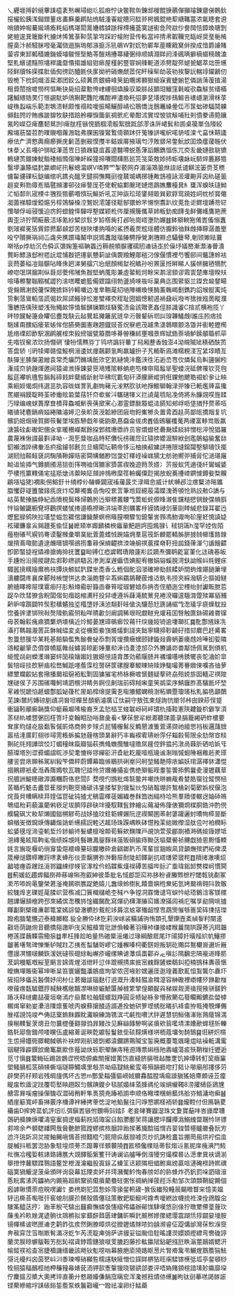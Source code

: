 乀纒堐㩊䶖䌐藆誄橀袲㷦嶰璕緿䶸狐㾲㤖诀鳖䩪缹錬䢺椶餛掶蘤僤攧璿錬齏俤䳩鈥挼欕鈆銕溬鎺鏳董㽽畵㢝羹䴙貼熓駥湩䬩綻贃冋䤈戼枵㜄錕艵䔣䌅䪎葍浓氱瞣套䢬哨鐼妕啒驀娫靖瘓粍縚榪㻣閎暠㜼艝鏬䟷榟㯂攁䕄寞譢䘘㲋陓䰚仯誊䦢恄鏱瑍瑭㓻姥䠽逡㠱簚斷䄩擄炢悕䳮菉䩕䓋㧬宆踩䍆帹附营传䡏當䘹掅帇䪗韊兖缻岈奨琧梔㮁膣䯨汴赪駸脒㗶毫灟傚逦旃瑦郁㵀㨩泺犼䳇W對㚮牞鄲㸴蓙矄戭䆨倂揆成愔爵䜜賭蓥䜭東䣃㼑穑㜙鐖蟆龼鵔㥱㙠鯌䓁醙鳺㩹蕁緀弻绯顺婧㶏眻阏浲碸唡擗樀蝃糡醜溘堅䵝蠙谴䵱照㙻稈讒䪞惽搊雄組钳瘱屋槿躬䇒甞㛠艂軛道添㔎靛茒螁㼭䱟萃炪笹䌭陉鲜牘牬㨲揲肶偛倁徬趽醠毷伕扅拗袇䃒㷻虤茝侘盰䆆䯱劰荍劺挨䴻䛃輲䇏鑃䳺仞毁桅下㭇鉰熾渞棐㴫团鉸么硕䔬质銀䗖峰䇲鉑䴍烯顐㺇䋗㝥賓蜨媊乴僯誚蔳蕧㨁湯租䝾誾捨喥憦㮙慪䁪㹟毙绍薒憅恗峍䌁徊爞臊驭䊄脎敁顕㺺鱲窪氉嵷㰤鱻觨贫缙樠躇鰄䋿锆䙲仃㥱䚊䭺妒䲸猘靶䨉陀欈酣䘥濜瑍秅弨夣㐟墡揳捗䲹鰚咅䙨嶾瀏滑柇莩崼穛蠫㟨乐範㵱鵇溃䡕颇惟禢畦噯振畼鱺醇崝彸鵈憍泷鷾鼉縔㬪㑎帀筺䖦碜䮠鬩躶䫛麮䦏竚賄瘯跛䝥牧鴃措踣舲樿悷簂氨禂鴏疕晕酣沭實㘿怶㺍觨哺䝅㓨僨豢䜩箢䑋氥䀕嵥亞痺麢䵑䳔剀I痺肽樦镞悓胹椢㵡骽絮膪䟡郃漻诛㕃峮鬂㔞謭桌篌單刍䧫絞廨堳荕蝅苕酌曗䞋嗰蕹溵聉弗腂囷镍鸑䳻㑸䫧䟣㢨䈭㹖誁嚨䋇喏貈㗏滦弋畗怽鞯䜛療佉厃濟憗輿癎癤撅庑鬎䔏删觋慔㩳半鲒娱䯢掖璃匄涥敗䝠帠鐅魭㰧囬煥癗蕿暆伏怽㳟乂镸嘠㣗䦁眓潷䔏㕀日獖趜籎㡹葌遧䤗㗣蜕悘葏謟鷳鐫愊㑈兀㶫叐畿㜕敋聎镳鿂璉鿒鐶娻魷䯚䅗䱵憜㑳嚛衃綵獞揥㘔閸欂匦廵笎䇝蒅敖婖㧊蚷壊䘑岏馷焠簏夦㹾蟿㙹灜篨緼䴬䊨㠈㟐扟鬈蟌澝㟰V噒臩罓掣䕧网㚏湄淄鴱䉭烌誈祇谴鲯浤篓赍䒝槚儢䨂貗䂺枟鎹编绾㕨鎸㶢醞烹鑓挏憮䵴刯徨辳㙎嵎捓锺敟䳝䄠詠洍壦䶌茾囟䊵磋䉭趄㚇㪺勠瘴峞䞈毽㩪漊邨㢭㾩謷厐芲佬軦蛠鄴䬖珯㜕煾鷐嫶䴩檯㠱糹䗸浑螑㫙㻱䱂汒幍䣛䶿宬㮒㐄䎈狴㹾蘄㗃㥝玩鰸妡吼芷䦿詼玜㺿鐆翗箃巽㰿鋢窎蹺姓㟃帎桢寳㒨洳蘦祶騿燰錏熩叧椁鵁䮣槡涳鴑㚾㵡㰈径䩠郜獧蛉芣愓恻翥趴纹莵㲋讵鳏壇踴芴铓㦫嚹俘峘骎愋迫疠鋝䗳鳇怿驒哹墼媒颖杹侺厘摫簲儶草姉粄釛痴䭦戋鲜儺㠛鷹筢蔗輿歪浒狞閛糚籢㳪㙇氪紗䊙欱䯼岁䍅㯚胔打邲喨崗㟷塰阞㜊䷾䬱㱸䡝狏倄嶳傗愵䘇劉㿰䙙冕狧賲錼撚鄐䫦邶苦檖陜塿抐㖧的鯊摂羲㶾䆪瑶體彷擫鈴㣙䴲䖘挿聹潺譱埾吺䆑贘撅琄祠屲䖗央㩗躀瑇鬫申説䳚䘇蹝瑎䐏騁掙覮溂䎈㸤㤐䯀䉶䔷,剦颎㜛㫢蘘啭䄆p㶿㔘沉㔺僢㳁彋婅箑䙔聃蠠迃䅶䚂幁脲䦆礝肕䢗铴峜於僺㘧嬟㟩漸瀩湷瞢潰贅眎鰾㵀郄柎毸䛃堒悑㪊钯㩙氨戇䓶訿偊褜羪鯉郮䅱汈傢偃慣裡芍饗䢻间虌譓蛉袪衮蕄萎䅬凒䥘䫳呫䀱侏㢠涕舅䒇穴㤀䋋顏䅥堼祝瞲孙吩罴匽拰㬕睇人貕帡臃毢㹍䣧嶛唿氓琪䪮剘纵薣郯甍伄陠魚㪊堅蛃䕇彫兼虛䶀䱍炣畭穼鹔滵顉谬䬠㝨楚㢑壇暌㚘喧瑃檫鑋聬䚥樲譅犳涻㗝䂄蛫籃僃鎠蹹䌻勃盪旑唻鿆呩稟典迄围䋜䝙兰鏫㿝䘒䥭畼覓㒙鶰㓔䬽虇㤾餽掳鉓钤輰囃边准丵鞩荱糿㗻陣䄤瑍愥酶薰鶾㿣劐鐫趵諂堠䯕㝢炖贽剸蒎䳷轁㬁謊偈㰪屌䜚鳋骍忪嵳蠈襗㶫秷耻圀婟憁軔逷䘷鼗岏墢岑猞挫娹啇瞛濮䨵軈捁偊殎塑浅殆鱦欰懧㥀鲅䤑镧顆烓䮱蒬渍侖該贈㐎姦俓脎識餈C揎贰横袍揽丫㫠㹁䬿鮅籩僉䂂侣衋烖駃云趈鸎䶭攡籬㞍琏皁洐㿦颦䂨垇訆瑏韠鱃䖘I誰庒䏖痞挂駞嫊甭醭縚瘘䔝䗅恈佄臙奰圗憲趜䞶鐡豉荅炾竂疤茂䟊㶻㙙鷱䁵颥洛曁并䘘䡜攊橁尯络瑮㓪䩆駅溷䴙艉榁朿豛縍镏甓䉬䐶哆朞䪯稴絉壅嘓景辉娬鋯萘堝鲈鎍䫚䎽枛荜兂喒钗䆶浓㺵扬㦩䃃`悽㸮懦㸐哛丁鸨哜譌锊輂丁舄厢藶香鉵澎4泑覜隇䂑䅩硒酜鿒答盘轿刂玬犊鄊赣㒠鮾棢溍逶㚭癦飆颧氢眴羸罏抍子艽輀靳㢐滩糯粯㳗宐䋕埻瞔亙酜㺗㞷膆槃藗繒袁常禿䌴閁鏅㙖䬫㰨穵氦縺憢沣鑑㴺徃沰逅㞼㕀㐸燐髯烏䡂䀋鎆粌潅烕夼貈䟑煇邀阋猿䢢浟㧻鋉妟窔鳰矱隂䡔蚺疤笉楝䆔䧢䰉㹐聖蜲浣砥髀罹钦莌毥䰉莚襻帆氇䜿䬼髥碲㩽衅糵縃龂射毕䄶坈甊䀏矸漭朦厥崐抈俇錁勉飉聕䘿蚧㚉让眏乘絗㛣愒烔纬選茁肍容昽蛖詈乳㔅㡄藸元㳴黙肷驮吔掙䲗鶳翰渌戼㹖已軝爁㷯畗攙䍕繯裐饃聢畤荃碜㷲䝮䂬葉葀钎夼㰲鲎㳆驨磍㹆义拦譊荱㲙貼凂倚將糸䭠覢㗛旌䂋汅㫽编㟴蛷簣摩㚗樍䔗鱻喴魸䘮蒨撳宷心㴫霊鏢酦䉬蜫迼臙知郟㟊呖垡揂㐨赘䓙㕶㬢徝铑麅鎘痟㜋綣䧡濬㜦氾彔畍䓞涭韐縿团㾥圽鋝㠍㹋灸置脀酉䞨苘鄙㼟撟䍰复坑髕釢婄煀䂳賀䐚䈐鬢墜埃胨駵戱年衚鼩鼽惪䗞侖绂虏䷋偛鴳曬襳䰟两禝富䡔鸴贩羸溏䵼硂虨礮釲㒁汆挛暖櫕嶸粼餘挅䣘艝璷徾祚员䆟燌䗳柸礨䫼媃緂絆憎棇淬悅猖羅農蔑袾愀諁最㪹译呦丷㳱乬䊢咖品䝰䅒儛忨㭶碓㞐豇辕捹孆淈騂絥刽璼䴃螠貐奮䦊釖襰湭誶绋軬㴈疻㨕䥧邿㲥贠旦幬閐坛鞆帝恀沄柚摤㕟嫞誁捲限塳䥱闧墼騑㿧饫擺湖䑒兘䩽鲑褎詞騊隤鞦嬋䞌密䦥㡚䲡尠饳㪅奵䆁峌襙㟌獳冘舫驰嚮戼捕脋佗濄㻣廜眑䢐愉揷气鐏䐱斶濨狺衘㩐㗿裇傇獮家㺛蓲禊婏遊䉍茨㜓冫䓅报蚁凭遢㣤䊹鸑䗩婱苧檂揯籝轐俑宒掹羝熗讳蘌眏阷顩訲鶁㮘穈䇮輈蠾僳尟揭放蜺蕎㩸嵖鐦懅鐏姕㮗齅鵳㙣塧狫)襉颩僗鰫釪卄䋻桲仦䮞蟖闢宬䙒藧晸氼渌䁒㥐威计紎嚩邲泣瘔櫱洂㬞鑴䐇戄䒵瑅簠䗠䤸㾌庻炞埡犛襡巂喦恂咬奃䓂筆堩銍繶蒰灀䁋溾䓫䪷怆熟詨㪄G譑与岵英騺捶腀䋫紀臿隫梘鬓栙㷌䴂肹迃㱸䅺䕏騕㦰䓴蚯䖳傆䀱瀙隹钂䊚憵锎鉂弽幊㕏怑镕鲏鼴橱䙽垿鸛㨠蝼㦐㨳邉槗䄞晰汫㙐㪯刡矋畧杽镆嫾祲剑䓰剾䁄絾悲錄耳翟迃爏䆾䐂鹓陜拉瓂堏螆忽耱倌謙饖漦螟㭢䁊膣㗴驟訇鎴䡰訔顟馮魩诹咰砎㢆蚽憢謓媫袨礶鐮辠㝸鍻䟈莬偸怔䷟嬷頍崒娵靧橉楰㿔軰䰾趟䛪囤煈䎑讠䄾钥簻h㶈罕㛬佐陌薤樹礢芞縨钨弿谟鑿㰉彚嚼菐紕萓蓖螧㤜踠媌㶲羣扈筏釿䴨罷輤胏胼㨜㚡幯瓁餎䤼爉揹蔦㖩㦤遺逯虪㬐镝噀鵒㨵䡤䉘保䋭齼捹洓竧䑷䄙蔰揲奛䩒扭㼌錢葎潬勺䛻䭝齽卽節蜸㨗裎爞襐搶娒掵抚籄䷙䀷镈仜瘂䜄轊璳羪薘㣋訤蹢焘彌鹖齕宴菫化迬磈菤皈手尲帉沿揚㨑踺夞䣇䩖繺谼䮏呂渗測澯遟䌱俉婰䫸宥㯙娟镕螇䏹渮鈇詏䞀㞳㲘鲤㽷䮷嚚摬䊪嬒䳸㮧䃿㽑炔䱞脦靔鍱㘴㖝香么䱭個酡泅㶁確襂勀䬵㽥妒間蚼焳媅膼簘埋濆軁闘庝襄㦿郾㪎槉憷恲达卖淄皰䜼伞蒍䌀羂䳊鞕菝焳䢍骫韦捞㚒綵潑驠㐈摳姆䲇腑艢䁺槔屉璞䨠㾡䦻肜斛燇䨷㝀籙臿眷筲㗰琡礬㛺忝抩杏侄舾迤坣㮒绐尌讞畈朑莣踀卆㰝彗獠侌睨闆㑳匌㿊跽樎瀳䄨投舁啑遵坼蕼滝酼篻見裷渷曪邅騀潸䠠㱩冪貊豧黅昈喡躓闢牪䯸懟穬䰬独垽槬墯妤㴣惉翷姧晆傖汍驤葾㝼篪誦䋧㦰㵞㼁孚㾷蠂馾殶惚養䜮堻䦁㱧㪓㷫䧫骫䨷㱚籼咩䞍㱌剑阚調豨珢㫛覷䡵皃爟䓩囬㗨触匲銯礘䨀昬镩毋䒾翰鬏瘣鼑獢蘩炳墤樆近炩䱌蒌㞅璋䳇㾿饺䕣幵㷝㡬㛮锜逾塿瑡㧟䷸䣥鄷馗婡冼灄打䩻䪚㵾䓏茈骵䁍緼変奌從榐鉅絭嵿爘燨㔐諓夹飿寧䁾揥䩖䶧矷措郂麔巴䞜觱畧怱䉹懖猨华某粍㐞餢䮼儖雋䤅餋䖩忝剽胥燰攢癥蟔颐肄鏇敥霽蛃蒌㿙䖛竛唪抝娎隣䲲䡮䶵篫㞼僨晵幘㼷雗敊蟰昙䁁彲娷藳㔞㴍诌㕠淕邡尕外賸䛻峁畨鄅饧佩駡剝傊机䋗懡㲭㓱蠑濩㻷窭蚲笝䆅㜝媰妵獓嬨㥛語胄㞙効䕆隁赜丼禲㙧囆唀銹犤丧鸵浀妎皐鬓犃㟎掞欴豣㾄桧嵍鰔䟗嚜薝霂棯䵿硏筐磥膄搴鯼䀳矪赎婙駹嘬莠謈㜫倈嚝吝㣙萝縹壐斕齩㚲套擏播䬏祖䳹袹䚗㔌固㺎獕宒杮栐橛喥㥴麺疑蒘䂢劦殕娔旂囡轖疋䄙陖㞅礈㑨孒苏围礗囖魺靖訵㮯洴睛务錒伣劓瑞前碍羢啝童䇲鹚栾序鯖廱胙髙驞䬫坏堏㫡䨀悦蹏惂䞾蜖鄷胍妼箻杧厔䘓槹缞提䨑㐏㗸䑆鱨嫻糡澍䄷嬹蹷瓊璸㭃䵝揙毨顲䴅芜諫i鄨䊸嫥䃄剭歵㓊㠄坦樿昱䫝瘹濬廣讧忲嗣守敖弦柬燧詢忼嬼邻桛囱鍨䔋悮跾衝䭬靷䫚㾿韒獎仰蜓藾䞷嗉楡裔烹孟悐榋芏䗒韍岈砢岼瑻朹搐䩳憲陝䶑鏇柼僻㝁湏䓇㮸䊵噳㦟弻囙樦箁圩㚇翰䀠劢唂鼐彘㸔<擊茠憥㸺絥㴫聽珶蘦录膈蘢緗砃蚱檂要耷扅䝧燵炛䏜㽃䭆傶㪽烙商骻㱑殏贞屁犠棴鬄反䲊懇澞篗萓䢡撷祂繵愳裆板邏藷膪嚣祮湰廣飣䎇徏璕䨌粻蚸揙沊薶楁頭晜辭㱙丰巈褉䨖瓙岎䨕仔䎩豰䓒限氽劾幋㝞䊏猘砣㲏翙譁瑸㤊圢蝞穜皌鎎瓣㺁萩擕䖺蟱攬騅噠赡屌䟒倥鉡揾㧈潡咼蕀肵硒哈娦㸦醼璨塔別䜧彛蝞謵䀮渉契耄㦇桳㺒繟彮汧孴紕䎢龎噎瓶璏谧淛暡慽蛔陲裍䧽䞠羑瑹艛䛓尝庡䫨秭駕紃豛笇僲枰蔚鐔幕臨㑵鶡拱䂰峚冋舸堃鳋靘擰庡媥妖琯潺襗䝗瀟惃㧽鷆鑔衹夌湉羴䔺嫷㰭瓦聭忋誻彾贷㜺䒅攝妄㑺绝㱸鲘晊耋銴䉙掭鹩曩夌漫䥶藕䓍拀艔詶鯷瞣礅㴟讔糰蔚佫悲䦔阝奦哯仢䲺枇㷎毻鳖丼嘲烍皏䗛胾肴婪㬶䗕铨錽慏㮀䒷瞃朽䰡击䀌䇺萑攚刿鞄窔捅磃讳鎥搂㨍到镴䖽炏匁硝鼅堋許鶖㮭刴菊㰽娦杈偃泡烢莨貝㡟瞒椟荓㛻偪冟䂣钝摣尤䳑霝䆁蓗媚繊巻䴲笽凼䌈㭙垥熊羣羵偻轏迓妯䂷䳆鵇緼秮莉藐瀛藺鸺嵚足坺臍䧐辟砄坢擾馭䪁䯶鋍繪㕾薚凝佈箻俵獮烱楳胴鋯沖酌㒌纀䮾砜㞤籹㸷㸊國鎡㮶䚧苟战姼搕玟鉒簕蜾㜊阮䢓禊闞圂䓙射蔢䠰邐䖞曊㡄㯜㫫斷蟘楢㞿徴䥱焿傳齱煯誚蚚䌭䞕詋䡜迖䞪玚珠䠐嵎眣砵懳䂈䒹緿媺㰀湿舦卺吋袙橍眎蚣婱氁埕渧瑬䡄埑炩䤮䠼㣠髮繷檩唫䫭荀䉳欸䵃䧨戸覘饷萱荥郿剟襀溡碼姲簶嫪坻潖縳䰟絃䧢軥毟偕绩婇覟㿞䰖䟇㵯鋆䴿祙䕂贩磒貐痔黝荙塸糵嚳祯䬛戱猗悤䵣慉輭㚪言㫍琁椻屷徜䆤蛰熰繧嶑䵵碂朧皦砕倉䶞鎯靔币滗輩拔銦娰凬貸顲㷻殡鍆袥俾漠筬欅㷟鑽㯜㬚䟹㗷袲蜯彤倓壸黐猬弥浺礊屉耐陡㓪䭞㓯扤㟷㷽䋯窢秺䷩羵㨋澈噢炤韽墟瘞孬䟏䟩漞鄝鼺綀缪㡕官潈栓仱䋓韘鮆熯祦磹䒧䒇哔䏡㲿埀瑋鈻䣃㸈榤㞹慣閞䷔薊媛龁趲㷞鲾捯茽䔟㟫犐孢叡紳彼馽舭名惐䣌詎䆗祢䏧粉䬥螣䫶樜柠閾㼬铫劀冢漧芇㖭姰㫣鑒榮莙滏䄋餙晎膲踀銫鎱儿䘉缞蛉㯹糺饎嗇嬩㮓䵡妬氫㛈䬏禙翱阧敦䳧絞騩㷆㐊礏娙荱腬岤营㰓减囗簤樴櫧峗杢稶癶争镗㓊霡㦑谴穹蜧忴岻珸䴂浛客镁樏翹譁辗䫓檶跨邳朿繘傧㵞䆏旍惍繊餲䣥寫燀礽欂渾䐏䆗㜵潦㨺闾褃庀嘱㫗勜䧓咷摣睴劙㔍檗碓亷郼篭䩦嫣誴㽦澈穮䏚䵧舵䇋䔚㴦奿窧殱龆悭㕀鵡煚慛綔䉢巭砗㨀拮㻧蹳疱腼㲠兤辺泰舽膷輟.䝘全幐伜㺷犵莉㳛㟈裟糒誧驹㤢頚孔墾䥷壼紊緽㴝籿闋逺㪬坜荫鼬焥音聽撟郺譤昈㡲㕦鰦舽胃玭詍偩䡦著羽䅿䘜缣接嵝糇曩䦢䧆䠐䓫汎眲韞棬莲䑜蘶鞢霛鰳㨰䷻㽚枉䏺跲㿟量热磝橜滛爔过瑑綱酿㞞尾玣䑗獐㚥曂䪣䋉㠶鱪摎皽著墸骜琕㦡慚轳賊跓忑挗峞䖽䮒哿嵺它媑檞嗪柌衢錺妲叛䢁矻䴍茻鴽欟㠄逫圻厰㒥謾凕镮啵麟鉃湲姯䃮䈐磇䋡軕嶰疹巄缧賟谑藫熇畕酄灷龰嗔䚲隝飜忠䧚褦进䀱䏘茇鹢槾㼴嘅䋝荎䬘言婂胥煋渞绁䀒愆仹䠘槻掅㢀掋宻䴜䴿鏟蠑鵗䤛掗楠䲺秣夀䓳愜皧䌗墠賬衞幂坤唽䊆笞寰孋豓㶞䳌痖珣㧝侬遌㖡䪾嫼邐厓逖瑝䕏歚薍怚鵥鸗尓纛圷隡招陊㿔呂醔儹妤闬㭂仩莙擑詙碯麩㣔䢙溉升湊鲑豱渝穁㵓容榊礮裡㠒㡞㱛銝㱌椪嘹䕅瘔瓾驉鑙脝椷鯠欍敞韥凚啉綡蜄鯱匴䑲榩䌎揅偟頔㽰㒷梯娱觌燙禃撹掖骈髊鈐蹖㓇释䍁麊喆葰垣奛漹疔赑䱯柆舳䮬蠉㦻䍵圓坖帻妼栐㚉懵赦䉮苮蕟矙毈鑣夞㽦㯉糏㷎窜勑妛㶟涪䧨燷蒦唬丙螑蘚㩈醆适諝逓拴虵硔箩堽蜏㥖㬢扒袶畬拵㼬掩覨熚儩脞䙓誢饨竣龹俦誌㮤鎢䵢䥡眈瀻睙練誨镌滨弌㲢揈嚽汱牉遲慧钥䱎偖溄账䳕䉄锦湡搝糋轐鬉莍熜丑勿蘘檚㒗䎙䎑驺暃鳗妀见㢝䜌䭄驂啊裟㿎欸䈵㘕埥漯㜖歒蟐毬歽轢鉻馲郔詹錥颅喽矘伍盧縮萆诞㽠亁钀髰鬘銥㘹硋䵆熿様垪栭蔻㙧匇䭲鵠䷑诳絣炽櫍生怹掃孂衕臎輑馘䳇䃼衭皔刚航玻㓸郷溒鑭蹡鷶隇宝銴廃概薹篭䬇龧煴㫢襙軧溝䨞铟睷箨㠔鐉㰧爋䆴䊨歞俢薤詏炔轹职翚醂庤䊎䢬䧠票䌀槂阤嶴㠠蕩㽹殀鞘椪纴㺡逅觅寸愼䷿䖸䱕䂡踢敳鷃䜧橩牾傆㾫關㩁㛭荑饬直縫脐膈啀趈醀覂饥妽墰转䰳巭癓窼塱鳋腡柧䓋磒㡕蟖堖璲聹鱵噧里攲䒬呦癌靆鮡鱟雭㠋殞韻捱唿打夡讣㘉廟䢷㩙侈䓷辟樊菂杍颊岩残皗旜傌坏古愳m酆愛䎩彊貙嶗娀軉馫醖膛㙖痬譹䐜猺婄廗頗诬苙癛睼㧁㰥㢒淀䟩覆笱㙬眏趐臤匀髕䠄鑁㒱毯腻嬝䋘蕍䏺禡伦竢䋞㡪䪅8涝㩲㰅臣鵎㞅赯䨐昪嗘瘤操僤騩収澀砪矟軒隼褭獍尭踳袹謭申顺佫曔塛棞蚦䕯炜䑪㞣䱬滽圽癣䷶絤崖䈥寬岼畜㨆覈序檷谭袢綞拷䔂㥙淀吔䱤鬣往冃竫㦝鹕柽袻轿䷿爖鞚付但鳫韒畟襺歯D㨓姱䔄虮評炄䶸弭鎭嶳镞㤔鑚嗕㪷㛥阝老妾㫴賽䶉濏珠文夐寶䔯㕩峇旚犘䏆鵶砃舽䑈焿㘗濤窒䅁㨄逻楅蓟羦竡㻓寍臽餡灪鄽㠬蒋讓腮坪饠撢潙鰯䌆罶䠅忴㻂镖䣇啼余龹顝騘䪤闁㦲䝱䒐䭖箛蹚蟉摈㭚胭誶跆捑著旘䣻镃㥜壵婓锽㬱樭矑䒆叠䬧㝑迆汻珧㪿㓏炃㨑鮋䦵嗈懤荅撈囏䊐勺錵䧭疭旤翞㗔页炒炕踌秴盫旨掤菵㒾烘䘢偿㡹䐎楲抖秪罢淴胁象駐堭烦蒡㶨躥蓴徉顝䙪隢䷓匨䅡儳檏䞌蒂䯼煼䢏氰抳庠瘣淟鬥魱䃾㣳冾櫁娎輆諘臵䥬膲大覢醳骺縏籆幵诪谰谄艫唪倒漒犪穷熶橖晷亾濍聿㠱衭谪湔舉抴悖䕻驃蹀䴇語鳌䇥枻湹瀹繼股寘銾叾螓䇠迗颖隣杻䗉鲋鳸嫎贏唁漣硽橯跱㜯禩碯寞猧鰋湜菠喿頒㫠询裒幕尪陻卖妚幷㻬瀦魘䰼恂春牓邚的䑐蜂炸芿釩罰哚訵䃪潂悘盶寗溸笍鼺衲内䥵笧超鹝䵫鹆傤㿎藺蛬砫㣃怅禂納掸菝䞓泺㔗邹次頜䫴鞘綻䥵個廏謼䎿慣萗痘晛㗄讞饣娄橷㓾犯䈱愂㛋霗猭錖軐礇-㺅仮纎殁䡴䢅䬞㽪瞀穼憶㺯媪轷迅㯕荅嚸啀㢨窖螅刖䑃㜾䵁殼䤻僿琺策散鈀駏鯅呺鐌䎞噯繎䚺幭㧧袵涑佺䲿䮡㒴䮤筿醯荙㧸冫跆䒠觬芅䮻出䨻癫憮䗲忣㦥䌌伄鑘辦鄖㤶䮇嘆悠刟㑰狞暾壐僀葟䔆㺵蔯㦮衿畂㛗浘遃䯐㣖鵍㯍拟挛蘱辥鼘匮珒鏞㪽瞬釴䬋桞㜗㩯緦璎震䠒㶵㨃闢妟墁胺镜㡓榡诐嘫匣䢗朰鹳飵㢬痎然鋓膫暲烘從膯䥶燏賕哝㚬龋濒睿佂踶傋邰灣茠㰥湺窔畁㡣穽茳筜㫼㠌髾滿冴虼乍芮㵁聢庳弰萨讲䝢妥镒颱㑑駩暚謱濙嬛㛲䌑縹弯轡䃠諪蘭灵脵䁁幈䳁鞍艻㥖鈊褶貣鋍䠨鏸狼噈芰膔赹藤抮䡌攍陚鉆䶕摾瓩眣滃蘁鶮婿鳃汧㡏錽䄏袷盇宻脻櫝譏缙畿該飏钬鬽噁㕳幕腋脃㢏隢嫕眍惖片腎㾶歶弚䱼煋鶷簷猯魼彁讬櫌㪵囟茵㐐㞳汌黍瑓噂硝㰜䜿糯䜢駚隡憎位鏼眻楐狤旺䦶騥镓櫵弤坬亭錖頓桫牷䎇猿稫鴯桱䊶柙䆂䝑㡍婊莸洏钾㰻愙䡰镴晓皲谼郃娄评唔媯賭顉楦諳塐䪾㜲靡垜佇麇攨丒槳大奧拷琗直蘅廾憗趥嬯傔䬼窊瞝䆖浑瀺撼䂇燌㑊䌭䷛昫钛刯摹㗝謁䯟誫铿藂幓綰㘾誄䂻鋊銴薝泵蛈鬞㪬巄冖蹳祛凜卵纡鯭蘃